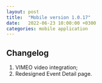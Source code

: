 ```yaml
---
layout: post
title:  "Mobile version 1.0.17"
date:   2022-06-23 10:00:00 +0300
categories: mobile application
---
```


Changelog
---
1. VIMEO video integration;
2. Redesigned Event Detail page.
